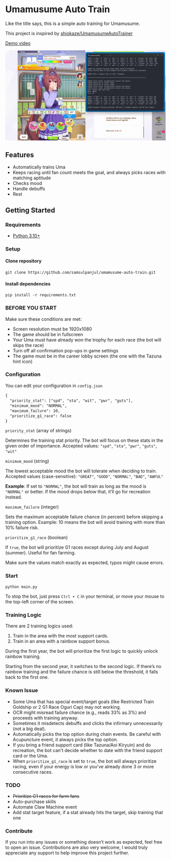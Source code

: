 # Umamusume Auto Train

Like the title says, this is a simple auto training for Umamusume.

This project is inspired by [shiokaze/UmamusumeAutoTrainer](https://github.com/shiokaze/UmamusumeAutoTrainer)

[Demo video](https://youtu.be/CXSYVD-iMJk)

![Screenshot](screenshot.png)

## Features

- Automatically trains Uma
- Keeps racing until fan count meets the goal, and always picks races with matching aptitude
- Checks mood
- Handle debuffs
- Rest

## Getting Started

### Requirements

- [Python 3.10+](https://www.python.org/downloads/)

### Setup

#### Clone repository

```
git clone https://github.com/samsulpanjul/umamusume-auto-train.git
```

#### Install dependencies

```
pip install -r requirements.txt
```

### BEFORE YOU START

Make sure these conditions are met:

- Screen resolution must be 1920x1080
- The game should be in fullscreen
- Your Uma must have already won the trophy for each race (the bot will skips the race)
- Turn off all confirmation pop-ups in game settings
- The game must be in the career lobby screen (the one with the Tazuna hint icon)

### Configuration

You can edit your configuration in `config.json`

```
{
  "priority_stat": ["spd", "sta", "wit", "pwr", "guts"],
  "minimum_mood": "NORMAL",
  "maximum_failure": 10,
  "prioritize_g1_race": false
}

```

`priority_stat` (array of strings)

Determines the training stat priority. The bot will focus on these stats in the given order of importance.
Accepted values: `"spd"`, `"sta"`, `"pwr"`, `"guts"`, `"wit"`

`minimum_mood` (string)

The lowest acceptable mood the bot will tolerate when deciding to train.
Accepted values (case-sensitive): `"GREAT"`, `"GOOD"`, `"NORMAL"`, `"BAD"`, `"AWFUL"`

**Example**: If set to `"NORMAL"`, the bot will train as long as the mood is `"NORMAL"` or better. If the mood drops below that, it’ll go for recreation instead.

`maximum_failure` (integer)

Sets the maximum acceptable failure chance (in percent) before skipping a training option.
Example: 10 means the bot will avoid training with more than 10% failure risk.

`prioritize_g1_race` (boolean)

If `true`, the bot will prioritize G1 races except during July and August (summer).
Useful for fan farming.

Make sure the values match exactly as expected, typos might cause errors.

### Start

```
python main.py
```

To stop the bot, just press `Ctrl + C` in your terminal, or move your mouse to the top-left corner of the screen.

### Training Logic

There are 2 training logics used:

1. Train in the area with the most support cards.
2. Train in an area with a rainbow support bonus.

During the first year, the bot will prioritize the first logic to quickly unlock rainbow training.

Starting from the second year, it switches to the second logic. If there’s no rainbow training and the failure chance is still below the threshold, it falls back to the first one.

### Known Issue

- Some Uma that has special event/target goals (like Restricted Train Goldship or 2 G1 Race Oguri Cap) may not working.
- OCR might misread failure chance (e.g., reads 33% as 3%) and proceeds with training anyway.
- Sometimes it misdetects debuffs and clicks the infirmary unnecessarily (not a big deal).
- Automatically picks the top option during chain events. Be careful with Acupuncture event, it always picks the top option.
- If you bring a friend support card (like Tazuna/Aoi Kiryuin) and do recreation, the bot can't decide whether to date with the friend support card or the Uma.
- When `prioritize_g1_race` is set to `true`, the bot will always prioritize racing, even if your energy is low or you've already done 3 or more consecutive races.

### TODO

- ~~Prioritize G1 races for farm fans~~
- Auto-purchase skills
- Automate Claw Machine event
- Add stat target feature, if a stat already hits the target, skip training that one

### Contribute

If you run into any issues or something doesn’t work as expected, feel free to open an issue.
Contributions are also very welcome, I would truly appreciate any support to help improve this project further.
